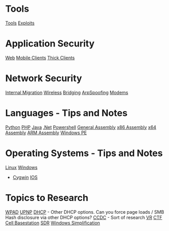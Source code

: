 <!-- TITLE: Tilver's Musings -->
<!-- SUBTITLE: A Way for Tilver to Organize his thoughts -->

# Tools
[Tools](/tools)
[Exploits](/exploits)
# Application Security
[Web](/webapps)
[Mobile Clients](/mobile)
[Thick Clients](/thick-clients)

# Network Security
[Internal Migration](/internalmigration)
[Wireless](/wireless)
[Bridging](/bridging)
[ArpSpoofing](/arpspoofing)
[Modems](/modems)

# Languages - Tips and Notes
[Python](/python)
[PHP](/php)
[Java](/java)
[.Net](/dotnet)
[Powershell](/powershell)
[General Assembly](/asm)
[x86 Assembly](/x86-asm)
[x64 Assembly](/x64-asm)
[ARM Assembly](/arm-asm)
[Windows PE](/windows-pe)

# Operating Systems - Tips and Notes
[Linux](/linux)
[Windows](/windows)
* [Cygwin](/cygwin)
[IOS](/ios)

# Topics to Research
[WPAD](/wpad)
[UPNP](/upnp)
[DHCP](/dhcp) - Other DHCP options.  Can you force page loads / SMB Hash disclosure via other DHCP options?
[CCDC](/ccdc) - Sort of research
[VR](/vr)
[CTF](/ctf)
[Cell Basestation](/bts_work)
[SDR](/sdr)
[Windows Simplification](/windowssimplify)
